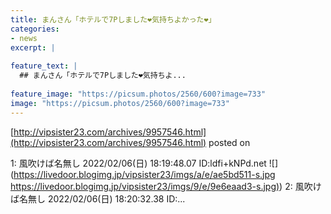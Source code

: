 ```yaml
---
title: まんさん「ホテルで7Pしました❤気持ちよかった❤」
categories:
- news
excerpt: |
  
feature_text: |
  ## まんさん「ホテルで7Pしました❤気持ちよ...
  
feature_image: "https://picsum.photos/2560/600?image=733"
image: "https://picsum.photos/2560/600?image=733"
---
```


[http://vipsister23.com/archives/9957546.html](http://vipsister23.com/archives/9957546.html)
posted on 

<!--more-->

1: 風吹けば名無し 2022/02/06(日) 18:19:48.07 ID:ldfi+kNPd.net ![](https://livedoor.blogimg.jp/vipsister23/imgs/a/e/ae5bd511-s.jpg [https://livedoor.blogimg.jp/vipsister23/imgs/9/e/9e6eaad3-s.jpg)](https://livedoor.blogimg.jp/vipsister23/imgs/9/e/9e6eaad3-s.jpg)) 2: 風吹けば名無し 2022/02/06(日) 18:20:32.38 ID:...
